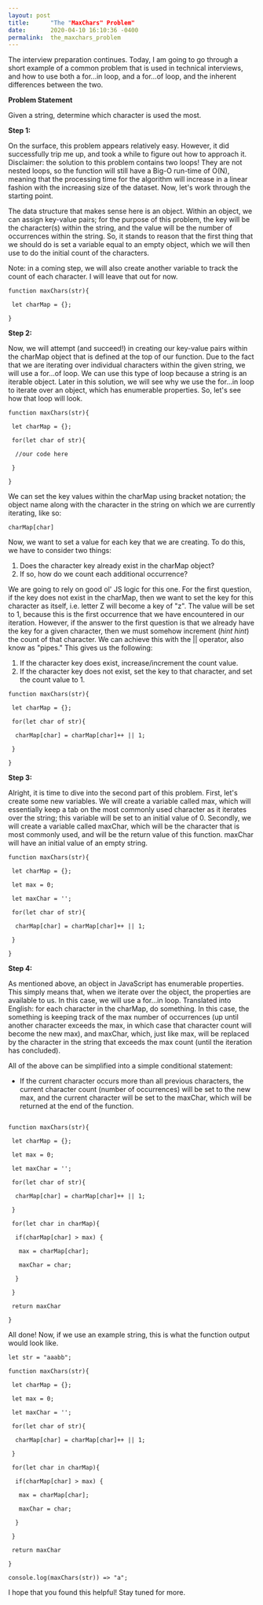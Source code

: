 ```yaml
---
layout: post
title:      "The "MaxChars" Problem"
date:       2020-04-10 16:10:36 -0400
permalink:  the_maxchars_problem
---
```



The interview preparation continues. Today, I am going to go through a short example of a common problem that is used in technical interviews, and how to use both a for...in loop, and a for...of loop, and the inherent differences between the two.

**Problem Statement**

Given a string, determine which character is used the most.

**Step 1:**

On the surface, this problem appears relatively easy. However, it did successfully trip me up, and took a while to figure out how to approach it. Disclaimer: the solution to this problem contains two loops! They are not nested loops, so the function will still have a Big-O run-time of O(N), meaning that the processing time for the algorithm will increase in a linear fashion with the increasing size of the dataset. Now, let's work through the starting point.

The data structure that makes sense here is an object. Within an object, we can assign key-value pairs; for the purpose of this problem, the key will be the character(s) within the string, and the value will be the number of occurrences within the string. So, it stands to reason that the first thing that we should do is set a variable equal to an empty object, which we will then use to do the initial count of the characters.

Note: in a coming step, we will also create another variable to track the count of each character. I will leave that out for now.

```
function maxChars(str){
 
 let charMap = {};

}
```

**Step 2:**

Now, we will attempt (and succeed!) in creating our key-value pairs within the charMap object that is defined at the top of our function. Due to the fact that we are iterating over individual characters within the given string, we will use a for...of loop. We can use this type of loop because a string is an iterable object. Later in this solution, we will see why we use the for...in loop to iterate over an object, which has enumerable properties. So, let's see how that loop will look.

```
function maxChars(str){
 
 let charMap = {};

 for(let char of str){

  //our code here

 } 

}
```

We can set the key values within the charMap using bracket notation; the object name along with the character in the string on which we are currently iterating, like so:

`charMap[char]`

Now, we want to set a value for each key that we are creating. To do this, we have to consider two things:

1.  Does the character key already exist in the charMap object?
2. If so, how do we count each additional occurrence?

We are going to rely on good ol' JS logic for this one. For the first question, if the key does not exist in the charMap, then we want to set the key for this character as itself, i.e. letter Z will become a key of "z". The value will be set to 1, because this is the first occurrence that we have encountered in our iteration. However, if the answer to the first question is that we already have the key for a given character, then we must somehow increment (*hint hint*) the count of that character. We can achieve this with the || operator, also know as "pipes." This gives us the following:

1. If the character key does exist, increase/increment the count value.
2. If the character key does not exist, set the key to that character, and set the count value to 1.

```
function maxChars(str){
 
 let charMap = {};

 for(let char of str){

  charMap[char] = charMap[char]++ || 1;

 } 

}
```

**Step 3:**

Alright, it is time to dive into the second part of this problem. First, let's create some new variables. We will create a variable called max, which will essentially keep a tab on the most commonly used character as it iterates over the string; this variable will be set to an initial value of 0. Secondly, we will create a variable called maxChar, which will be the character that is most commonly used, and will be the return value of this function. maxChar will have an initial value of an empty string.

```
function maxChars(str){
 
 let charMap = {};

 let max = 0;

 let maxChar = '';

 for(let char of str){

  charMap[char] = charMap[char]++ || 1;

 } 

}
```

**Step 4:**

As mentioned above, an object in JavaScript has enumerable properties. This simply means that, when we iterate over the object, the properties are available to us. In this case, we will use a for...in loop. Translated into English: for each character in the charMap, do something. In this case, the something is keeping track of the max number of occurrences (up until another character exceeds the max, in which case that character count will become the new max), and maxChar, which, just like max, will be replaced by the character in the string that exceeds the max count (until the iteration has concluded).

All of the above can be simplified into a simple conditional statement:

* If the current character occurs more than all previous characters, the current character count (number of occurrences) will be set to the new max, and the current character will be set to the maxChar, which will be returned at the end of the function.

```

function maxChars(str){
 
 let charMap = {};

 let max = 0;

 let maxChar = '';

 for(let char of str){

  charMap[char] = charMap[char]++ || 1;

 } 

 for(let char in charMap){
  
  if(charMap[char] > max) {

   max = charMap[char];

   maxChar = char;

  }

 }

 return maxChar

}
```

All done! Now, if we use an example string, this is what the function output would look like.

```
let str = "aaabb";

function maxChars(str){
 
 let charMap = {};

 let max = 0;

 let maxChar = '';

 for(let char of str){

  charMap[char] = charMap[char]++ || 1;

 } 

 for(let char in charMap){
  
  if(charMap[char] > max) {

   max = charMap[char];

   maxChar = char;

  }

 }

 return maxChar

}

console.log(maxChars(str)) => "a";
```

I hope that you found this helpful! Stay tuned for more.
